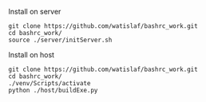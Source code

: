Install on server
```
git clone https://github.com/watislaf/bashrc_work.git
cd bashrc_work/
source ./server/initServer.sh
```

Install on host
```
git clone https://github.com/watislaf/bashrc_work.git
cd bashrc_work/
./venv/Scripts/activate
python ./host/buildExe.py
```
